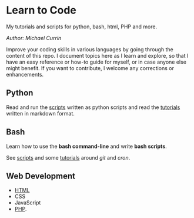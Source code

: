 # Learn to Code
My tutorials and scripts for python, bash, html, PHP and more.

_Author: Michael Currin_

Improve your coding skills in various languages by going through the content of this repo. I document topics here as I learn and explore, so that I have an easy reference or how-to guide for myself, or in case anyone else might benefit. If you want to contribute, I welcome any corrections or enhancements.


## Python

Read and run the [scripts](python/scripts/) written as python scripts and read the [tutorials](python/tutorials/) written in markdown format.


## Bash

Learn how to use the **bash command-line** and write **bash scripts**.

See [scripts](bash/bashScripting/) and some [tutorials](bash/tutorials/) around *git* and *cron*.


## Web Development

* [HTML](html/)
* CSS
* JavaScript
* [PHP](php/).

